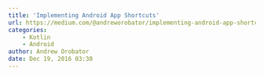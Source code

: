 ```yaml
---
title: 'Implementing Android App Shortcuts'
url: https://medium.com/@andreworobator/implementing-android-app-shortcuts-74feb524959b#.vrst29h9p
categories:
    - Kotlin
    - Android
author: Andrew Orobator
date: Dec 19, 2016 03:30
---
```

